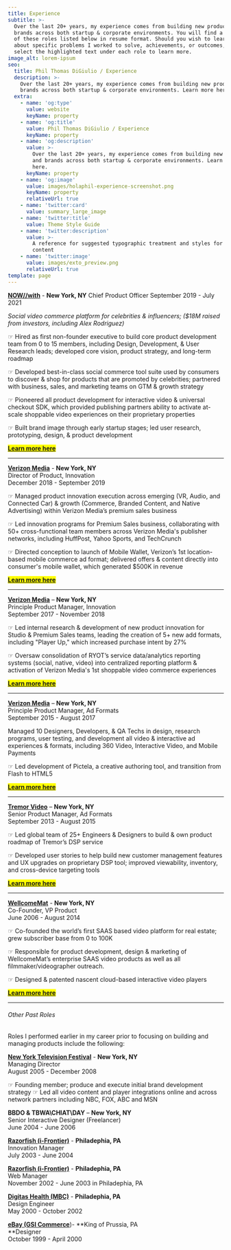 ```yaml
---
title: Experience
subtitle: >-
  Over the last 20+ years, my experience comes from building new products and
  brands across both startup & corporate environments. You will find a majority
  of these roles listed below in resume format. Should you wish to learn more
  about specific problems I worked to solve, achievements, or outcomes, simply
  select the highlighted text under each role to learn more.
image_alt: lorem-ipsum
seo:
  title: Phil Thomas DiGiulio / Experience
  description: >-
    Over the last 20+ years, my experience comes from building new products and
    brands across both startup & corporate environments. Learn more here.
  extra:
    - name: 'og:type'
      value: website
      keyName: property
    - name: 'og:title'
      value: Phil Thomas DiGiulio / Experience
      keyName: property
    - name: 'og:description'
      value: >-
        Over the last 20+ years, my experience comes from building new products
        and brands across both startup & corporate environments. Learn more
        here.
      keyName: property
    - name: 'og:image'
      value: images/holaphil-experience-screenshot.png
      keyName: property
      relativeUrl: true
    - name: 'twitter:card'
      value: summary_large_image
    - name: 'twitter:title'
      value: Theme Style Guide
    - name: 'twitter:description'
      value: >-
        A reference for suggested typographic treatment and styles for your
        content
    - name: 'twitter:image'
      value: images/exto_preview.png
      relativeUrl: true
template: page
---
```

[**NOW//with**](https://nowwith.com/) - **New York, NY**
Chief Product Officer
September 2019 - July 2021

*Social video commerce platform for celebrities & influencers; ($18M raised from investors, including Alex Rodriguez)*

☞ Hired as first non-founder executive to build core product development team from 0 to 15 members, including Design, Development, & User Research leads; developed core vision, product strategy, and long-term roadmap

☞ Developed best-in-class social commerce tool suite used by consumers to discover & shop for products that are promoted by celebrities; partnered with business, sales, and marketing teams on GTM & growth strategy

☞ Pioneered all product development for interactive video & universal checkout SDK, which provided publishing partners ability to activate at-scale shoppable video experiences on their proprietary properties

☞ Built brand image through early startup stages; led user research, prototyping, design, & product development

<mark>[**Learn more here**](/work/nowwith/)</mark>

<HR>

[**Verizon Media**](https://www.verizonmedia.com/) - **New York, NY**<BR>
Director of Product, Innovation<BR>
December 2018 - September 2019

☞ Managed product innovation execution across emerging (VR, Audio, and Connected Car) & growth (Commerce, Branded Content, and Native Advertising) within Verizon Media’s premium sales business

☞ Led innovation programs for Premium Sales business, collaborating with 50+ cross-functional team members across Verizon Media's publisher networks, including HuffPost, Yahoo Sports, and TechCrunch

☞ Directed conception to launch of Mobile Wallet, Verizon’s 1st location-based mobile commerce ad format; delivered offers & content directly into consumer's mobile wallet, which generated $500K in revenue

<mark>[**Learn more here**](/work/verizon-media-3/)</mark>

<HR>

[**Verizon Media**](https://www.verizonmedia.com/) – **New York, NY**<BR>
Principle Product Manager, Innovation<BR>
September 2017 -  November 2018

☞ Led internal research & development of new product innovation for Studio & Premium Sales teams, leading the creation of 5+ new add formats, including "Player Up," which increased purchase intent by 27%

☞ Oversaw consolidation of RYOT’s service data/analytics reporting systems (social, native, video) into  centralized reporting platform & activation of Verizon Media's 1st shoppable video commerce experiences

<mark>[**Learn more here**](/work/verizon-media-2/)</mark>

<HR>

[**Verizon Media**](https://www.verizonmedia.com/) – **New York, NY**<BR>
Principle Product Manager, Ad Formats<BR>
September 2015 -  August 2017

Managed 10 Designers, Developers, & QA Techs in design, research programs, user testing, and development all video & interactive ad experiences & formats, including 360 Video, Interactive Video, and Mobile Payments

☞ Led development of Pictela, a creative authoring tool, and transition from Flash to HTML5

<mark>[**Learn more here**](/work/verizon-media-1/)</mark>

<HR>

[**Tremor Video**](https://www.tremorvideo.com/) – **New York, NY**<BR>
Senior Product Manager, Ad Formats<BR>
September 2013 -  August 2015

☞ Led global team of 25+ Engineers & Designers to build & own product roadmap of Tremor’s DSP service

☞ Developed user stories to help build new customer management features and UX upgrades on proprietary DSP tool; improved viewability, inventory, and cross-device targeting tools

<mark>[**Learn more here**](/work/tremor-video/)</mark>

<HR>

[**WellcomeMat**](https://www.wellcomemat.com/) - **New York, NY**<BR>
Co-Founder, VP Product<BR>
June 2006 -  August 2014

☞ Co-founded the world’s first SAAS based video platform for real estate; grew subscriber base from 0 to 100K

☞ Responsible for product development, design & marketing of WellcomeMat’s enterprise SAAS video products as well as all filmmaker/videographer outreach.

☞ Designed & patented nascent cloud-based interactive video players

<mark>[**Learn more here**](/work/wellcomemat/)</mark>

<HR>

###### Other Past Roles

Roles I performed earlier in my career prior to focusing on building and managing products include the following:

[**New York Television Festival**](https://www.nytvf.com/) - **New York, NY**<BR>
Managing Director<BR>
August 2005 - December 2008

☞ Founding member; produce and execute initial brand development strategy
☞ Led all video content and player integrations online and across network partners including NBC, FOX, ABC and MSN

**BBDO & TBWA\CHIAT\DAY** – **New York, NY**<BR>
Senior Interactive Designer (Freelancer)<BR>
June 2004 -  June 2006

[**Razorfish (i-Frontier)**](https://www.razorfish.com/) - **Philadephia, PA**<BR>
Innovation Manager<BR>
July 2003 - June 2004

[**Razorfish (i-Frontier)**](https://www.razorfish.com/) - **Philadephia, PA**<BR>
Web Manager<BR>
November 2002 - June 2003 in Philadephia, PA

[**Digitas Health (MBC)**](https://www.digitashealth.com/) - **Philadephia, PA**<BR>
Design Engineer<BR>
May 2000 - October 2002

[**eBay (GSI Commerce**](https://www.ebay.com/))- \*\*King of Prussia, PA<BR>
\*\*Designer<BR>
October 1999 - April 2000

#
